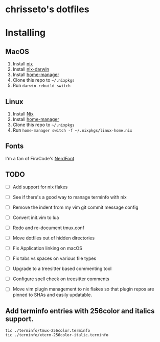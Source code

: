 chrisseto's dotfiles
====================

# Installing

## MacOS
1. Install [nix](https://nixos.org/download.html#nix-install-macos)
1. Install [nix-darwin](https://github.com/LnL7/nix-darwin)
1. Install [home-manager](https://github.com/nix-community/home-manager)
1. Clone this repo to `~/.nixpkgs`
1. Run `darwin-rebuild switch`

## Linux
1. Install [Nix](https://nixos.org/download.html#nix-install-macos)
1. Install [home-manager](https://github.com/nix-community/home-manager)
1. Clone this repo to `~/.nixpkgs`
1. Run `home-manager switch -f ~/.nixpkgs/linux-home.nix`

## Fonts
I'm a fan of FiraCode's [NerdFont](https://www.nerdfonts.com/font-downloads)

## TODO
- [ ] Add support for nix flakes
- [ ] See if there's a good way to manage terminfo with nix
- [ ] Remove the indent from my vim git commit message config
- [ ] Convert init.vim to lua
- [ ] Redo and re-document tmux.conf
- [ ] Move dotfiles out of hidden directories
- [ ] Fix Application linking on macOS
- [ ] Fix tabs vs spaces on various file types
- [ ] Upgrade to a treesitter based commenting tool
- [ ] Configure spell check on treesitter comments
- [ ] Move vim plugin management to nix flakes so that plugin repos are pinned to SHAs and easily updatable.


## Add terminfo entries with 256color and italics support.
```
tic ./terminfo/tmux-256color.terminfo
tic ./terminfo/xterm-256color-italic.terminfo
```
